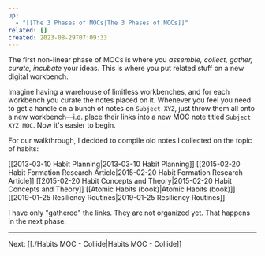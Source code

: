 ```yaml
---
up:
  - "[[The 3 Phases of MOCs|The 3 Phases of MOCs]]"
related: []
created: 2023-08-29T07:09:33
---
```

The first non-linear phase of MOCs is where you *assemble, collect, gather, curate, incubate* your ideas. This is where you put related stuff on a new digital workbench.

Imagine having a warehouse of limitless workbenches, and for each workbench you curate the notes placed on it. Whenever you feel you need to get a handle on a bunch of notes on `Subject XYZ`, just throw them all onto a new workbench—i.e. place their links into a new MOC note titled `Subject XYZ MOC`. Now it's easier to begin.

For our walkthrough, I decided to compile old notes I collected on the topic of habits:

[[2013-03-10 Habit Planning|2013-03-10 Habit Planning]]
[[2015-02-20 Habit Formation Research Article|2015-02-20 Habit Formation Research Article]]
[[2015-02-20 Habit Concepts and Theory|2015-02-20 Habit Concepts and Theory]]
[[Atomic Habits (book)|Atomic Habits (book)]]
[[2019-01-25 Resiliency Routines|2019-01-25 Resiliency Routines]]

I have only "gathered" the links. They are not organized yet. That happens in the next phase:

---
Next: [[./Habits MOC - Collide|Habits MOC - Collide]]

